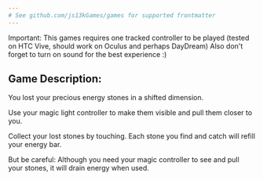```yaml
---
# See github.com/js13kGames/games for supported frontmatter
---
```

Important: This games requires one tracked controller to be played (tested on HTC Vive, should work on Oculus and perhaps DayDream)
Also don't forget to turn on sound for the best experience :)


Game Description:
------------------------------------------------
You lost your precious energy stones in a shifted dimension.

Use your magic light controller to make them visible and pull them closer to you.

Collect your lost stones by touching. Each stone you find and catch will refill your energy bar.

But be careful: Although you need your magic controller to see and pull your stones, it will drain energy when used.